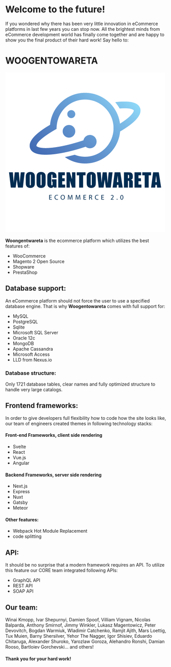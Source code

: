 # Welcome to the future!
If you wondered why there has been very little innovation in eCommerce platforms in last few years
you can stop now. All the brightest minds from eCommerce development world has finally come together
and are happy to show you the final product of their hard work! Say hello to:
# WOOGENTOWARETA

![alt text](logo.png)

**Woongentwareta** is the ecommerce platform which utilizes the best features of:
* WooCommerce
* Magento 2 Open Source
* Shopware
* PrestaShop

## Database support:
An eCommerce platform should not force the user to use a specified database engine. That is why **Woogentowareta** comes with full support for:
* MySQL
* PostgreSQL
* Sqlite
* Microsoft SQL Server
* Oracle 12c
* MongoDB
* Apache Cassandra
* Microsoft Access
* LLD from Nexus.io
### Database structure:
Only 1721 database tables, clear names and fully optimized structure to handle very large catalogs.

## Frontend framework**s**:
In order to give developers full flexibility how to code how the site looks like, our team of engineers created themes in following technology stacks:

#### Front-end Frameworks, client side rendering
* Svelte
* React
* Vue.js
* Angular

#### Backend Frameworks, server side rendering
* Next.js
* Express
* Nuxt
* Gatsby
* Meteor

#### Other features:
* Webpack Hot Module Replacement
* code splitting

## API:
It should be no surprise that a modern framework requires an API. To utilize this feature our CORE team integrated following APIs:
* GraphQL API
* REST API
* SOAP API

## Our team:
Winai Kmopp, Ivar Shepurnyi, Damien Spoof, Villiam Vignam, Nicolas Balparda, Anthony Smirnof, Jimmy Winkler, Lukasz Magentowicz, Peter Devovitch,
Bogdan Warmiuk, Wladimir Catchenko, Ramjit Ajith, Mars Loettig, Tux Muien, Barny Shersilver, Yehor The Nagger,
Igor Shisiev, Eduardo Chitaruga, Alexander Shuroko, Yarozlaw Goroza, Alehandro Ronshi, Damian Rooso, Bartloiev Gorchevski... and others!
#### Thank you for your hard work!

